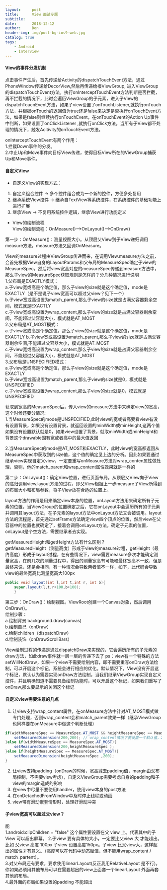 ```yaml
---
layout:     post
title:      View 面试专题
subtitle:   
date:       2018-12-12
author:     Don
header-img: img/post-bg-ios9-web.jpg
catalog: true
tags:
    - Android
    - Interview
---
```


#### View的事件分发机制  

点击事件产生后，首先传递给Activity的dispatchTouchEvent方法，通过PhoneWindow传递给DecorView,然后再传递给根ViewGroup,
进入ViewGroup的dispatchTouchEvent方法，执行onInterceptTouchEvent方法判断是否拦截，再不拦截的情况下，此时会遍历ViewGroup的子元素，进入子View的dispatchToucnEvent方法，如果子view设置了onTouchListener,就执行onTouch方法，并根据onTouch的返回值为true还是false来决定是否执行onTouchEvent方法，如果是false则继续执行onTouchEvent，在onTouchEvent的Action Up事件中判断，如果设置了onClickListener ,就执行onClick方法。当所有子View都不处理的情况下，触发Acitivity的onTouchEvent方法。

onInterceptTouchEvent有两个作用：  
1.拦截Down事件的分发。   
2.中止Up和Move事件向目标View传递，使得目标View所在的ViewGroup捕获Up和Move事件。


#### 自定义View
- 自定义View的实现方式：  
1. 自定义组合控件 -> 多个控件组合成为一个新的控件，方便多处复用    
2. 继承系统View控件 -> 继承自TextView等系统控件，在系统控件的基础功能上进行扩展    
3. 继承View ->	不复用系统控件逻辑，继承View进行功能定义  

- View的绘制流程  
View的绘制流程：OnMeasure()——>OnLayout()——>OnDraw()

第一步：OnMeasure()：测量视图大小。从顶层父View到子View递归调用measure方法，measure方法又回调OnMeasure。  

View的measure过程由ViewGroup传递而来，在调用View.measure方法之前，会首先根据View自身的LayoutParams和父布局的MeasureSpec确定子view的MeasureSpec，然后将view宽高对应的measureSpec传递到measure方法中，那么子view的MeasureSpec获取规则是怎样的？分几种情况进行说明  
1.父布局是EXACTLY模式：   
    a.子view宽或高是个确定值，那么子view的size就是这个确定值，mode是EXACTLY（是不是说子view宽高可以超过父view？见下一个）  
    b.子view宽或高设置为match_parent,那么子view的size就是占满父容器剩余空间，模式就是EXACTLY   
    c.子view宽或高设置为wrap_content,那么子view的size就是占满父容器剩余空间，不能超过父容器大小，模式就是AT_MOST     
2.父布局是AT_MOST模式：   
   a.子view宽或高是个确定值，那么子view的size就是这个确定值，mode是EXACTLY
   b.子view宽或高设置为match_parent,那么子view的size就是占满父容器剩余空间,不能超过父容器大小，模式就是AT_MOST    
   c.子view宽或高设置为wrap_content,那么子view的size就是占满父容器剩余空间，不能超过父容器大小，模式就是AT_MOST   
3.父布局是UNSPECIFIED模式：   
   a.子view宽或高是个确定值，那么子view的size就是这个确定值，mode是EXACTLY   
   b.子view宽或高设置为match_parent,那么子view的size就是0，模式就是UNSPECIFIED   
   c.子view宽或高设置为wrap_content,那么子view的size就是0，模式就是UNSPECIFIED   

获取到宽高的MeasureSpec后，传入view的measure方法中来确定view的宽高，这个时候还要分情况:    
1.当MeasureSpec的mode是UNSPECIFIED,此时view的宽或者高要看view有没有设置背景，如果没有设置背景，就返回设置的minWidth或minHeight,这两个值如果没有设置默认就是0，如果view设置了背景，就取minWidth或minHeight和背景这个drawable固有宽或者高中的最大值返回  

2.当MeasureSpec的mode是AT_MOST和EXACTLY，此时view的宽高都返回从MeasureSpec中获取到的size值，这个值的确定见上边的分析。因此如果要通过继承view实现自定义view，一定要重写onMeasure方法对wrap_conten属性做处理，否则，他的match_parent和wrap_content属性效果就是一样的     

第二步：OnLayout()：确定View位置，进行页面布局。从顶层父View向子View的递归调用view.layout方法的过程，即父View根据上一步measure子View所得到的布局大小和布局参数，将子View放在合适的位置上。 

layout方法的作用是用来确定view本身的位置，onLayout方法用来确定所有子元素的位置，当ViewGroup的位置确定之后，它在onLayout中会遍历所有的子元素并调用其layout方法，在子元素的layout方法中onLayout方法又会被调用。layout方法的流程是，首先通过setFrame方法确定view四个顶点的位置，然后view在父容器中的位置也就确定了，接着会调用onLayout方法，确定子元素的位置，onLayout是个空方法，需要继承者去实现。           

getMeasuredHeight和getHeight方法有什么区别？   
getMeasuredHeight（测量高度）形成于view的measure过程，getHeight（最终高度）形成于layout过程，在有些情况下，view需要measure多次才能确定测量宽高，在前几次的测量过程中，得出的测量宽高有可能和最终宽高不一致，但是最终来说，还是会相同，有一种情况会导致两者值不一样，如下，此代码会导致view的最终宽高比测量宽高大100px    
```java
public void layout(int l,int t,int r, int b){
    super.layout(l,t,r+100,b+100);
    }
```


第三步：OnDraw()：绘制视图。ViewRoot创建一个Canvas对象，然后调用OnDraw()。  
绘制步骤：  
a.绘制背景 background.draw(canvas)    
b.绘制自己（onDraw）     
c.绘制children（dispatchDraw）   
d.绘制装饰（onDrawScrollBars）   

View绘制过程的传递是通过dispatchDraw来实现的，它会遍历所有的子元素的draw方法，如此draw事件就一层一层的传递下去了
ps：view有一个特殊的方法setWillNotDraw，如果一个view不需要绘制内容，即不需要重写onDraw方法绘制，可以开启这个标记，系统会进行相应的优化。默认情况下，View没有开启这个标记，默认认为需要实现onDraw方法绘制，当我们继承ViewGroup实现自定义控件，并且明确知道不需要具备绘制功能时，可以开启这个标记，如果我们重写了onDraw,那么要显示的关闭这个标记

#### 自定义view需要注意的几点  

1. 让view支持wrap_content属性，在onMeasure方法中针对AT_MOST模式做专门处理，否则wrap_content会和match_parent效果一样（继承ViewGroup也同样要在onMeasure中做这个判断处理）
```java
if(widthMeasureSpec == MeasureSpec.AT_MOST && heightMeasureSpec == MeasureSpec.AT_MOST){
    setMeasuredDimension(200,200); // wrap_content情况下要设置一个默认值，200只是举个例子，最终的值需要计算得到刚好包裹内容的宽高值
}else if(widthMeasureSpec == MeasureSpec.AT_MOST){
    setMeasuredDimension(200,heightMeasureSpec );
}else if(heightMeasureSpec == MeasureSpec.AT_MOST){
    setMeasuredDimension(heightMeasureSpec ,200);
}
```

2. 让view支持padding（onDraw的时候，宽高减去padding值，margin由父布局控制，不需要view考虑），自定义ViewGroup需要考虑自身的padding和子view的margin造成的影响  
3. 在view中尽量不要使用handler，使用view本身的post方法  
4. 在onDetachedFromWindow中及时停止线程或动画  
5. view带有滑动嵌套情形时，处理好滑动冲突   


#### 子view宽高可以超过父view？
能   
1.android:clipChildren = "false" 这个属性要设置在父 view 上。代表其中的子View 可以超出屏幕。
2.子view 要有具体的大小，一定要比父view 大 才能超出。比如 父view 高度 100px 子view 设置高度150px。子view 比父view大，这样超出的属性才有意义。（高度可以在代码中动态赋值，但不能用wrap_content / match_partent）。        
3.对父布局还有要求，要求使用linearLayout(反正我用RelativeLayout 是不行)。你如果必须用其他布局可以在需要超出的view上面套一个linearLayout 外面再套其他的布局。      
4.最外面的布局如果设置的padding 不能超出       




